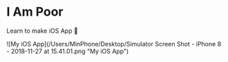 # I Am Poor
Learn to make iOS App 📱

![My iOS App](/Users/MinPhone/Desktop/Simulator Screen Shot - iPhone 8 - 2018-11-27 at 15.41.01.png "My iOS App")